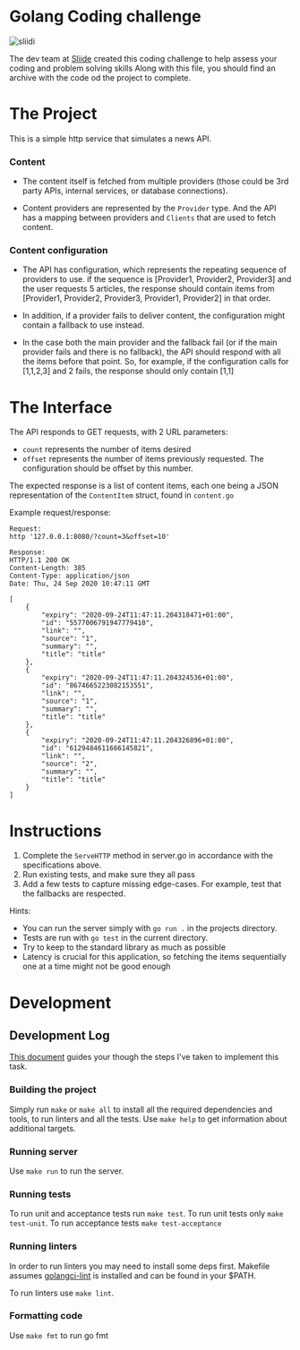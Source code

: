 # Golang Coding challenge
![sliidi](https://github.com/screwyprof/sliidi/workflows/sliidi/badge.svg)

The dev team at [Sliide](https://sliide.com/) created this coding challenge to help assess your coding and problem solving skills
Along with this file, you should find an archive with the code od the project to complete.

# The Project

This is a simple http service that simulates a news API.

### Content
- The content itself is fetched from multiple providers (those could be 3rd party APIs, internal services, or database connections).

- Content providers are represented by the `Provider` type. And the API has a mapping between providers and `Clients` that are used to fetch content.

### Content configuration
- The API has configuration, which represents the repeating sequence of providers to use. if the sequence is [Provider1, Provider2, Provider3] and the user requests 5 articles, the response should contain items from [Provider1, Provider2, Provider3, Provider1, Provider2] in that order.

- In addition, if a provider fails to deliver content, the configuration might contain a fallback to use instead.

- In the case both the main provider and the fallback fail (or if the main provider fails and there is no fallback), the API should respond with all the items before that point.
So, for example, if the configuration calls for [1,1,2,3] and 2 fails, the response should only contain [1,1]

# The Interface

The API responds to GET requests, with 2 URL parameters:
- `count` represents the number of items desired
- `offset` represents the number of items previously requested. The configuration should be offset by this number.

The expected response is a list of content items, each one being a JSON representation of the `ContentItem` struct, found in `content.go`

Example request/response:
```
Request:
http '127.0.0.1:8080/?count=3&offset=10'

Response:
HTTP/1.1 200 OK
Content-Length: 385
Content-Type: application/json
Date: Thu, 24 Sep 2020 10:47:11 GMT

[
    {
        "expiry": "2020-09-24T11:47:11.204318471+01:00",
        "id": "5577006791947779410",
        "link": "",
        "source": "1",
        "summary": "",
        "title": "title"
    },
    {
        "expiry": "2020-09-24T11:47:11.204324536+01:00",
        "id": "8674665223082153551",
        "link": "",
        "source": "1",
        "summary": "",
        "title": "title"
    },
    {
        "expiry": "2020-09-24T11:47:11.204326896+01:00",
        "id": "6129484611666145821",
        "link": "",
        "source": "2",
        "summary": "",
        "title": "title"
    }
]

```

# Instructions

1. Complete the `ServeHTTP` method in server.go in accordance with the specifications above.
2. Run existing tests, and make sure they all pass
3. Add a few tests to capture missing edge-cases. For example, test that the fallbacks are respected.

Hints:
- You can run the server simply with `go run .` in the projects directory.
- Tests are run with `go test` in the current directory.
- Try to keep to the standard library as much as possible
- Latency is crucial for this application, so fetching the items sequentially one at a time might not be good enough

# Development

## Development Log
[This document](DEVELOPMENT.md) guides your though the steps I've taken to implement this task.

### Building the project
Simply run `make` or `make all` to install all the required dependencies and tools, to run linters and all the tests.
Use `make help` to get information about additional targets.

### Running server
Use `make run` to run the server.

### Running tests
To run unit and acceptance tests run `make test`. To run unit tests only `make test-unit`. 
To run acceptance tests `make test-acceptance`

### Running linters
In order to run linters you may need to install some deps first.
Makefile assumes [golangci-lint](https://github.com/golangci/golangci-lint) is installed and can be found in your $PATH.

To run linters use `make lint`.

### Formatting code
Use `make fmt` to run go fmt